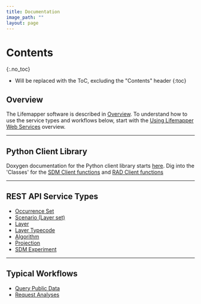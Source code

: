 ```yaml
---
title: Documentation
image_path: ""
layout: page
---
```

# Contents
{:.no_toc}

* Will be replaced with the ToC, excluding the "Contents" header
{:toc}

## Overview

The Lifemapper software is described in [Overview](overview.html).
To understand how to use the service types and workflows below, start with 
the [Using Lifemapper Web Services](/documentation/using) overview.

---
## Python Client Library

Doxygen documentation for the Python client library starts
[here](/docs/clientLibrary).  Dig into the 'Classes' for the 
[SDM Client functions](/docs/clientLibrary/classLmClient_1_1sdm_1_1SDMClient.html) 
and 
[RAD Client functions](/docs/clientLibrary/classLmClient_1_1rad_1_1RADClient.html)

---

## REST API Service Types
 * [Occurrence Set](api.html#/Occurrence_Sets)
 * [Scenario (Layer set)](api.html#/Scenarios)
 * [Layer](api.html#/Layers)
 * [Layer Typecode](api.html#/Type_Codes)
 * [Algorithm](api.html#/Algorithms)
 * [Projection](api.html#/Projections)
 * [SDM Experiment](api.html#/Experiments)

---

## Typical Workflows

 * [Query Public Data](/documentation/query-flow)
 * [Request Analyses](/documentation/analysis-flow)
